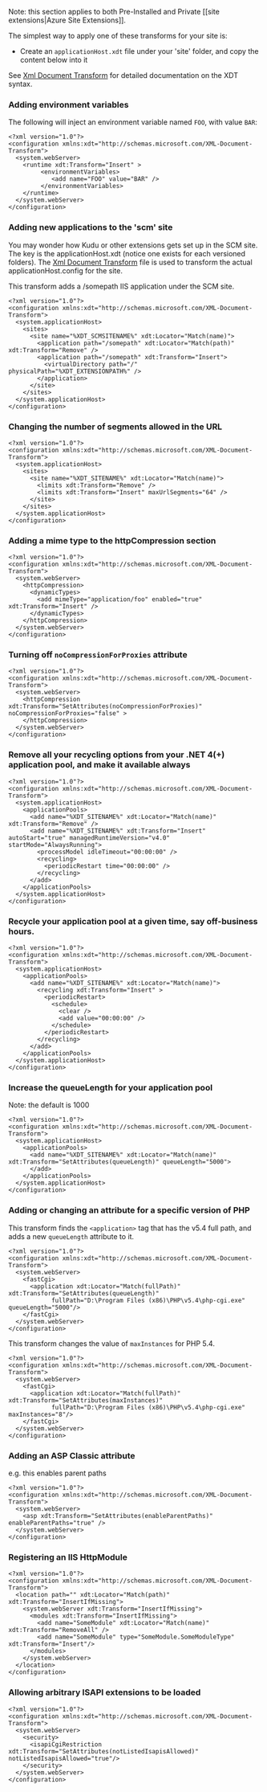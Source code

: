 Note: this section applies to both Pre-Installed and Private [[site extensions|Azure Site Extensions]].

The simplest way to apply one of these transforms for your site is:

- Create an `applicationHost.xdt` file under your 'site' folder, and copy the content below into it

See [Xml Document Transform](http://msdn.microsoft.com/en-us/library/dd465326.aspx) for detailed documentation on the XDT syntax.

### Adding environment variables

The following will inject an environment variable named `FOO`, with value `BAR`:

    <?xml version="1.0"?> 
    <configuration xmlns:xdt="http://schemas.microsoft.com/XML-Document-Transform"> 
      <system.webServer> 
        <runtime xdt:Transform="Insert" >
             <environmentVariables>
                <add name="FOO" value="BAR" />    
             </environmentVariables>
        </runtime> 
      </system.webServer> 
    </configuration> 



### Adding new applications to the 'scm' site

You may wonder how Kudu or other extensions gets set up in the SCM site. The key is the applicationHost.xdt (notice one exists for each versioned folders). The [Xml Document Transform](http://msdn.microsoft.com/en-us/library/dd465326.aspx) file is used to transform the actual applicationHost.config for the site. 

This transform adds a /somepath IIS application under the SCM site.

    <?xml version="1.0"?>
    <configuration xmlns:xdt="http://schemas.microsoft.com/XML-Document-Transform">
      <system.applicationHost>
        <sites>
          <site name="%XDT_SCMSITENAME%" xdt:Locator="Match(name)">
            <application path="/somepath" xdt:Locator="Match(path)" xdt:Transform="Remove" />
            <application path="/somepath" xdt:Transform="Insert">
              <virtualDirectory path="/" physicalPath="%XDT_EXTENSIONPATH%" />
            </application>
          </site>
        </sites>
      </system.applicationHost>
    </configuration>


### Changing the number of segments allowed in the URL

    <?xml version="1.0"?>
    <configuration xmlns:xdt="http://schemas.microsoft.com/XML-Document-Transform">
      <system.applicationHost>
        <sites>
          <site name="%XDT_SITENAME%" xdt:Locator="Match(name)">
            <limits xdt:Transform="Remove" />
            <limits xdt:Transform="Insert" maxUrlSegments="64" />
          </site>
        </sites>
      </system.applicationHost>
    </configuration>


### Adding a mime type to the httpCompression section

    <?xml version="1.0"?>
    <configuration xmlns:xdt="http://schemas.microsoft.com/XML-Document-Transform">
      <system.webServer>
        <httpCompression>
          <dynamicTypes>
            <add mimeType="application/foo" enabled="true" xdt:Transform="Insert" />
          </dynamicTypes>
        </httpCompression>
      </system.webServer>
    </configuration>


### Turning off `noCompressionForProxies` attribute

	<?xml version="1.0"?>
	<configuration xmlns:xdt="http://schemas.microsoft.com/XML-Document-Transform">
	  <system.webServer>
	    <httpCompression xdt:Transform="SetAttributes(noCompressionForProxies)" noCompressionForProxies="false" >
	    </httpCompression>
	  </system.webServer>
	</configuration>


### Remove all your recycling options from your .NET 4(+) application pool, and make it available always

    <?xml version="1.0"?>
    <configuration xmlns:xdt="http://schemas.microsoft.com/XML-Document-Transform">
      <system.applicationHost>
        <applicationPools>
          <add name="%XDT_SITENAME%" xdt:Locator="Match(name)" xdt:Transform="Remove" />
          <add name="%XDT_SITENAME%" xdt:Transform="Insert" autoStart="true" managedRuntimeVersion="v4.0" startMode="AlwaysRunning">
            <processModel idleTimeout="00:00:00" />
            <recycling>
              <periodicRestart time="00:00:00" />
            </recycling>
          </add>
        </applicationPools>
      </system.applicationHost>
    </configuration>
        

### Recycle your application pool at a given time, say off-business hours.

    <?xml version="1.0"?>
    <configuration xmlns:xdt="http://schemas.microsoft.com/XML-Document-Transform">
      <system.applicationHost>
        <applicationPools>
          <add name="%XDT_SITENAME%" xdt:Locator="Match(name)">
            <recycling xdt:Transform="Insert" >
              <periodicRestart>
                <schedule>
                  <clear />
                  <add value="00:00:00" />
                </schedule>
              </periodicRestart>
            </recycling>
          </add>
        </applicationPools>
      </system.applicationHost>
    </configuration>

### Increase the queueLength for your application pool

Note: the default is 1000

	<?xml version="1.0"?>
	<configuration xmlns:xdt="http://schemas.microsoft.com/XML-Document-Transform">
	  <system.applicationHost>
	    <applicationPools>
	      <add name="%XDT_SITENAME%" xdt:Locator="Match(name)" xdt:Transform="SetAttributes(queueLength)" queueLength="5000">
	      </add>
	    </applicationPools>
	  </system.applicationHost>
	</configuration>


### Adding or changing an attribute for a specific version of PHP

This transform finds the `<application>` tag that has the v5.4 full path, and adds a new `queueLength` attribute to it.

    <?xml version="1.0"?>
    <configuration xmlns:xdt="http://schemas.microsoft.com/XML-Document-Transform">
      <system.webServer>
        <fastCgi>
          <application xdt:Locator="Match(fullPath)" xdt:Transform="SetAttributes(queueLength)"
                fullPath="D:\Program Files (x86)\PHP\v5.4\php-cgi.exe" queueLength="5000"/>
        </fastCgi>
      </system.webServer>
    </configuration>

This transform changes the value of `maxInstances` for PHP 5.4.

    <?xml version="1.0"?>
    <configuration xmlns:xdt="http://schemas.microsoft.com/XML-Document-Transform">
      <system.webServer>
        <fastCgi>
          <application xdt:Locator="Match(fullPath)" xdt:Transform="SetAttributes(maxInstances)"
                fullPath="D:\Program Files (x86)\PHP\v5.4\php-cgi.exe" maxInstances="8"/>
        </fastCgi>
      </system.webServer>
    </configuration>


### Adding an ASP Classic attribute

e.g. this enables parent paths

    <?xml version="1.0"?>
    <configuration xmlns:xdt="http://schemas.microsoft.com/XML-Document-Transform">
      <system.webServer>
        <asp xdt:Transform="SetAttributes(enableParentPaths)" enableParentPaths="true" />
      </system.webServer>
    </configuration>


### Registering an IIS HttpModule

    <?xml version="1.0"?>
    <configuration xmlns:xdt="http://schemas.microsoft.com/XML-Document-Transform">
      <location path="" xdt:Locator="Match(path)" xdt:Transform="InsertIfMissing">
        <system.webServer xdt:Transform="InsertIfMissing">
          <modules xdt:Transform="InsertIfMissing">
            <add name="SomeModule" xdt:Locator="Match(name)" xdt:Transform="RemoveAll" />
            <add name="SomeModule" type="SomeModule.SomeModuleType" xdt:Transform="Insert"/>
          </modules>
        </system.webServer>
      </location>
    </configuration>


### Allowing arbitrary ISAPI extensions to be loaded

    <?xml version="1.0"?>
    <configuration xmlns:xdt="http://schemas.microsoft.com/XML-Document-Transform">
      <system.webServer>
        <security>
          <isapiCgiRestriction xdt:Transform="SetAttributes(notListedIsapisAllowed)" notListedIsapisAllowed="true"/>
        </security>
      </system.webServer>
    </configuration>
